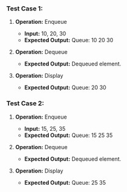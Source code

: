 ### Test Case 1:
1. **Operation:** Enqueue
   - **Input:** 10, 20, 30
   - **Expected Output:** Queue: 10 20 30

2. **Operation:** Dequeue
   - **Expected Output:** Dequeued element.

3. **Operation:** Display
   - **Expected Output:** Queue: 20 30

### Test Case 2:
1. **Operation:** Enqueue
   - **Input:** 15, 25, 35
   - **Expected Output:** Queue: 15 25 35

2. **Operation:** Dequeue
   - **Expected Output:** Dequeued element.

3. **Operation:** Display
   - **Expected Output:** Queue: 25 35